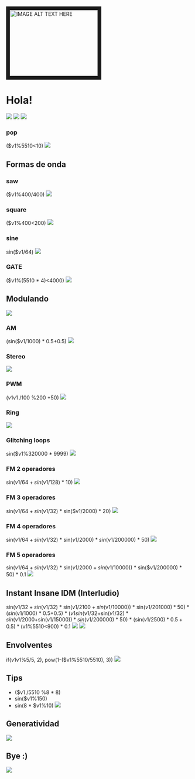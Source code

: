 <a href="http://www.youtube.com/watch?feature=player_embedded&v=xEAfMJ9KS9Q" target="_blank"><img src="http://img.youtube.com/vi/xEAfMJ9KS9Q/0.jpg" 
alt="IMAGE ALT TEXT HERE" width="240" height="180" border="10" /></a>

# Hola!
![](https://raw.githubusercontent.com/gabochi/gede/master/OneInputTutorial/01.png)
![](https://raw.githubusercontent.com/gabochi/gede/master/OneInputTutorial/02.png)
![](https://raw.githubusercontent.com/gabochi/gede/master/OneInputTutorial/03.png)
### pop
($v1%5510<10)
![](https://raw.githubusercontent.com/gabochi/gede/master/OneInputTutorial/04.png)
## Formas de onda
### saw
($v1%400/400)
![](https://raw.githubusercontent.com/gabochi/gede/master/OneInputTutorial/05.png)
### square
($v1%400<200)
![](https://raw.githubusercontent.com/gabochi/gede/master/OneInputTutorial/06.png)
### sine
sin($v1/64)
![](https://raw.githubusercontent.com/gabochi/gede/master/OneInputTutorial/07.png)
### GATE
($v1%(5510 * 4)<4000)
![](https://raw.githubusercontent.com/gabochi/gede/master/OneInputTutorial/08.png)
## Modulando
![](https://raw.githubusercontent.com/gabochi/gede/master/OneInputTutorial/09.png)
### AM
(sin($v1/1000) * 0.5+0.5)
![](https://raw.githubusercontent.com/gabochi/gede/master/OneInputTutorial/10.png)
### Stereo
![](https://raw.githubusercontent.com/gabochi/gede/master/OneInputTutorial/11.png)
### PWM
($v1 %400>$v1 /100 %200 +50)
![](https://raw.githubusercontent.com/gabochi/gede/master/OneInputTutorial/12.png)
### Ring
![](https://raw.githubusercontent.com/gabochi/gede/master/OneInputTutorial/13.png)
### Glitching loops
sin($v1%320000 * 9999)
![](https://raw.githubusercontent.com/gabochi/gede/master/OneInputTutorial/14.png)
### FM 2 operadores
sin($v1/64+sin($v1/128) * 10)
![](https://raw.githubusercontent.com/gabochi/gede/master/OneInputTutorial/15.png)
### FM 3 operadores
sin($v1/64+sin($v1/32) * sin($v1/2000) * 20)
![](https://raw.githubusercontent.com/gabochi/gede/master/OneInputTutorial/16.png)
### FM 4 operadores
sin($v1/64+sin($v1/32) * sin($v1/2000) * sin($v1/200000) * 50)
![](https://raw.githubusercontent.com/gabochi/gede/master/OneInputTutorial/17.png)
### FM 5 operadores
sin($v1/64+sin($v1/32) * sin($v1/2000+sin($v1/10000)) * sin($v1/200000) * 50) * 0.1
![](https://raw.githubusercontent.com/gabochi/gede/master/OneInputTutorial/18.png)
## Instant Insane IDM (Interludio)
sin($v1/32+sin($v1/32) * sin($v1/2100+sin($v1/10000)) * sin($v1/201000) * 50) * (sin($v1/1000) * 0.5+0.5) * ($v1%5510<1500) * 0.1;
sin($v1/32+sin($v1/32) * sin($v1/2000+sin($v1/15000)) * sin($v1/200000) * 50) * (sin($v1/2500) * 0.5+0.5) * ($v1%5510<900) * 0.1
![](https://raw.githubusercontent.com/gabochi/gede/master/OneInputTutorial/19.png)
![](https://raw.githubusercontent.com/gabochi/gede/master/OneInputTutorial/20.png)
## Envolventes
if($v1%5510<5, pow($v1%5/5, 2), pow(1-($v1%5510/5510), 3))
![](https://raw.githubusercontent.com/gabochi/gede/master/OneInputTutorial/21.png)
## Tips
+ ($v1 /5510 %8 * 8)
+ sin($v1%150)
+ sin(8 * $v1%10)
![](https://raw.githubusercontent.com/gabochi/gede/master/OneInputTutorial/22.png)
## Generatividad
![](https://raw.githubusercontent.com/gabochi/gede/master/OneInputTutorial/23.png)
## Bye :)
![](https://raw.githubusercontent.com/gabochi/gede/master/OneInputTutorial/24.png)

